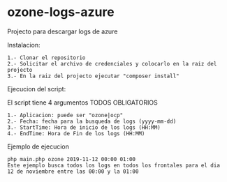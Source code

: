 # ozone-logs-azure
Projecto para descargar logs de azure

Instalacion:

    1.- Clonar el repositorio
    2.- Solicitar el archivo de credenciales y colocarlo en la raiz del projecto
    3.- En la raiz del projecto ejecutar "composer install"

Ejecucion del script:

El script tiene 4 argumentos TODOS OBLIGATORIOS

    1.- Aplicacion: puede ser "ozone|ocp"
    2.- Fecha: fecha para la busqueda de logs (yyyy-mm-dd)
    3.- StartTime: Hora de inicio de los logs (HH:MM)
    4.- EndTime: Hora de Fin de los logs (HH:MM)

Ejemplo de ejecucion

    php main.php ozone 2019-11-12 00:00 01:00
    Este ejemplo busca todos los logs en todos los frontales para el dia 12 de noviembre entre las 00:00 y la 01:00 